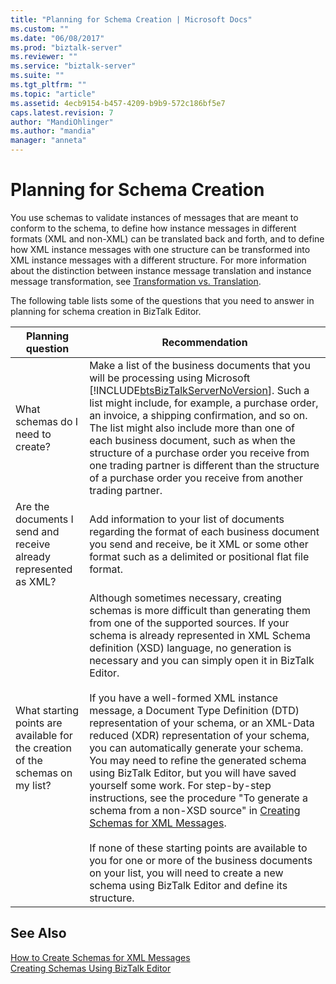 ```yaml
---
title: "Planning for Schema Creation | Microsoft Docs"
ms.custom: ""
ms.date: "06/08/2017"
ms.prod: "biztalk-server"
ms.reviewer: ""
ms.service: "biztalk-server"
ms.suite: ""
ms.tgt_pltfrm: ""
ms.topic: "article"
ms.assetid: 4ecb9154-b457-4209-b9b9-572c186bf5e7
caps.latest.revision: 7
author: "MandiOhlinger"
ms.author: "mandia"
manager: "anneta"
---
```

# Planning for Schema Creation
You use schemas to validate instances of messages that are meant to conform to the schema, to define how instance messages in different formats (XML and non-XML) can be translated back and forth, and to define how XML instance messages with one structure can be transformed into XML instance messages with a different structure. For more information about the distinction between instance message translation and instance message transformation, see [Transformation vs. Translation](../core/data-transformation.md).  
  
 The following table lists some of the questions that you need to answer in planning for schema creation in BizTalk Editor.  
  
|Planning question|Recommendation|  
|-----------------------|--------------------|  
|What schemas do I need to create?|Make a list of the business documents that you will be processing using Microsoft [!INCLUDE[btsBizTalkServerNoVersion](../includes/btsbiztalkservernoversion-md.md)]. Such a list might include, for example, a purchase order, an invoice, a shipping confirmation, and so on. The list might also include more than one of each business document, such as when the structure of a purchase order you receive from one trading partner is different than the structure of a purchase order you receive from another trading partner.|  
|Are the documents I send and receive already represented as XML?|Add information to your list of documents regarding the format of each business document you send and receive, be it XML or some other format such as a delimited or positional flat file format.|  
|What starting points are available for the creation of the schemas on my list?|Although sometimes necessary, creating schemas is more difficult than generating them from one of the supported sources. If your schema is already represented in XML Schema definition (XSD) language, no generation is necessary and you can simply open it in BizTalk Editor.<br /><br /> If you have a well-formed XML instance message, a Document Type Definition (DTD) representation of your schema, or an XML-Data reduced (XDR) representation of your schema, you can automatically generate your schema. You may need to refine the generated schema using BizTalk Editor, but you will have saved yourself some work. For step-by-step instructions, see the procedure "To generate a schema from a non-XSD source" in [Creating Schemas for XML Messages](../core/how-to-create-schemas-for-xml-messages.md).<br /><br /> If none of these starting points are available to you for one or more of the business documents on your list, you will need to create a new schema using BizTalk Editor and define its structure.|  
  
## See Also  
 [How to Create Schemas for XML Messages](../core/how-to-create-schemas-for-xml-messages.md)   
 [Creating Schemas Using BizTalk Editor](../core/creating-schemas-using-biztalk-editor.md)